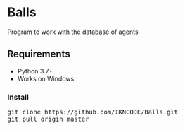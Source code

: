 # Balls
Program to work with the database of agents

## Requirements
- Python 3.7+
- Works on Windows

### Install
<pre>git clone https://github.com/IKNCODE/Balls.git
git pull origin master
</pre>
